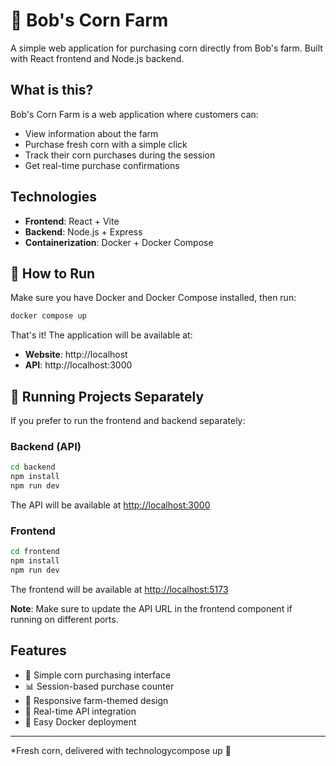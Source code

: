 # 🌽 Bob's Corn Farm

A simple web application for purchasing corn directly from Bob's farm. Built with React frontend and Node.js backend.

## What is this?

Bob's Corn Farm is a web application where customers can:

- View information about the farm
- Purchase fresh corn with a simple click
- Track their corn purchases during the session
- Get real-time purchase confirmations

## Technologies

- **Frontend**: React + Vite
- **Backend**: Node.js + Express
- **Containerization**: Docker + Docker Compose

## 🚀 How to Run

Make sure you have Docker and Docker Compose installed, then run:

```bash
docker compose up
```

That's it! The application will be available at:

- **Website**: http://localhost
- **API**: http://localhost:3000

## 🔧 Running Projects Separately

If you prefer to run the frontend and backend separately:

### Backend (API)

```bash
cd backend
npm install
npm run dev
```

The API will be available at <http://localhost:3000>

### Frontend

```bash
cd frontend
npm install
npm run dev
```

The frontend will be available at <http://localhost:5173>

**Note**: Make sure to update the API URL in the frontend component if running on different ports.

## Features

- 🌽 Simple corn purchasing interface
- 📊 Session-based purchase counter
- 🎨 Responsive farm-themed design
- 🔄 Real-time API integration
- 🐳 Easy Docker deployment

---

*Fresh corn, delivered with technologycompose up 🚜
